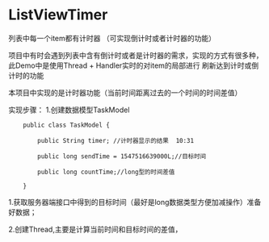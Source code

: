 # ListViewTimer
列表中每一个item都有计时器 （可实现倒计时或者计时器的功能）

项目中有时会遇到列表中含有倒计时或者是计时器的需求，实现的方式有很多种，此Demo中是使用Thread + Handler实时的对item的局部进行
刷新达到计时或倒计时的功能

本项目中实现的是计时器功能（当前时间距离过去的一个时间的时间差值）

实现步骤：
1.创建数据模型TaskModel

        public class TaskModel {

            public String timer; //计时器显示的结果  10:31

            public long sendTime = 1547516639000L;//目标时间

            public long countTime;//long型的时间差值

        }

1.获取服务器端接口中得到的目标时间（最好是long数据类型方便加减操作）准备好数据；

2.创建Thread,主要是计算当前时间和目标时间的差值，





